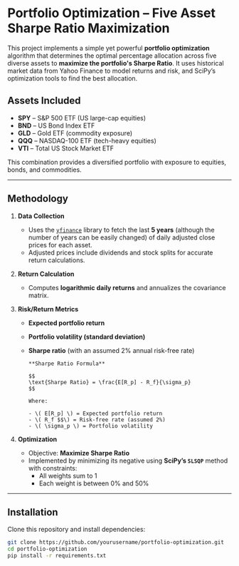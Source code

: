 # Portfolio Optimization – Five Asset Sharpe Ratio Maximization

This project implements a simple yet powerful **portfolio optimization** algorithm that determines the optimal percentage allocation across five diverse assets to **maximize the portfolio's Sharpe Ratio**. It uses historical market data from Yahoo Finance to model returns and risk, and SciPy’s optimization tools to find the best allocation.

## Assets Included
- **SPY** – S&P 500 ETF (US large-cap equities)
- **BND** – US Bond Index ETF
- **GLD** – Gold ETF (commodity exposure)
- **QQQ** – NASDAQ-100 ETF (tech-heavy equities)
- **VTI** – Total US Stock Market ETF

This combination provides a diversified portfolio with exposure to equities, bonds, and commodities.

---

## Methodology

1. **Data Collection**  
   - Uses the [`yfinance`](https://pypi.org/project/yfinance/) library to fetch the last **5 years** (although the number of years can be easily changed) of daily adjusted close prices for each asset.
   - Adjusted prices include dividends and stock splits for accurate return calculations.

2. **Return Calculation**  
   - Computes **logarithmic daily returns** and annualizes the covariance matrix.

3. **Risk/Return Metrics**  
   - **Expected portfolio return**  
   - **Portfolio volatility (standard deviation)**  
   - **Sharpe ratio** (with an assumed 2% annual risk-free rate)

         **Sharpe Ratio Formula**
         
         $$
         \text{Sharpe Ratio} = \frac{E[R_p] - R_f}{\sigma_p}
         $$
         
         Where:
         
         - \( E[R_p] \) = Expected portfolio return  
         - \( R_f $$\) = Risk-free rate (assumed 2%)  
         - \( \sigma_p \) = Portfolio volatility

4. **Optimization**  
   - Objective: **Maximize Sharpe Ratio**  
   - Implemented by minimizing its negative using **SciPy’s `SLSQP`** method with constraints:
     - All weights sum to 1
     - Each weight is between 0% and 50%

---

## Installation

Clone this repository and install dependencies:

```bash
git clone https://github.com/yourusername/portfolio-optimization.git
cd portfolio-optimization
pip install -r requirements.txt

